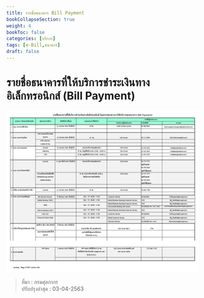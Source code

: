```yaml
---
title: รายชื่อธนาคาร Bill Payment
bookCollapseSection: true
weight: 4
bookToc: false
categories: [บริการ]
tags: [e-Bill,ธนาคาร]
draft: false
---
```

รายชื่อธนาคารที่ให้บริการชำระเงินทางอิเล็กทรอนิกส์ (Bill Payment)
===

![](https://github.com/ecs-support/knowledge-center/raw/master/img/bank_e-billpng_Page1.png)
![](https://github.com/ecs-support/knowledge-center/raw/master/img/bank_e-billpng_Page2.png)

> ที่มา : กรมศุลกากร  
> ปรับปรุงล่าสุด : 03-04-2563

